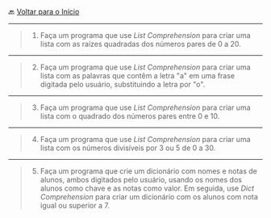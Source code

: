 🔙 [Voltar para o Início](https://github.com/4L1C3-R4BB1T/desenvolvimento-web "Voltar para o Início")

---

> 1. Faça um programa que use *List Comprehension* para criar uma lista com as raízes quadradas dos números pares de 0 a 20.

---

> 2. Faça um programa que use *List Comprehension* para criar uma lista com as palavras que contêm a letra "a" em uma frase digitada pelo usuário, substituindo a letra por "o".

---

> 3. Faça um programa que use *List Comprehension* para criar uma lista com o quadrado dos números pares entre 0 e 10.

---

> 4. Faça um programa que use *List Comprehension* para criar uma lista com os números divisíveis por 3 ou 5 de 0 a 30.

--- 

> 5. Faça um programa que crie um dicionário com nomes e notas de alunos, ambos digitados pelo usuário, usando os nomes dos alunos como chave e as notas como valor. Em seguida, use *Dict Comprehension* para criar um dicionário com os alunos com nota igual ou superior a 7.
